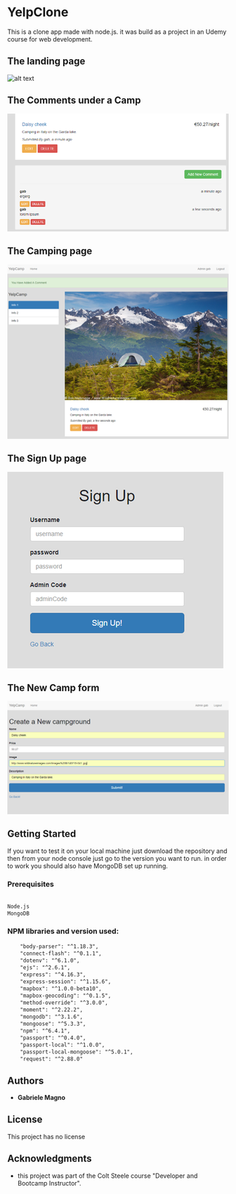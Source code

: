 # YelpClone

This is a clone app made with node.js. it was build as a project in an Udemy course for web development.

## The landing page
![alt text](https://github.com/nkwib/YelpCamp/blob/master/V11/landingPage.PNG)
## The Comments under a Camp
![alt text](https://github.com/nkwib/YelpCamp/blob/master/V11/comments.PNG)
## The Camping page
![alt text](https://github.com/nkwib/YelpCamp/blob/master/V11/ShowCamp.PNG)
## The Sign Up page
![alt text](https://github.com/nkwib/YelpCamp/blob/master/V11/SignUP.PNG)
## The New Camp form
![alt text](https://github.com/nkwib/YelpCamp/blob/master/V11/NewCamp.PNG)

## Getting Started

If you want to test it on your local machine just download the repository and then from your node console just go to the version you want to run. in order to work you should also have MongoDB set up running.

### Prerequisites

```

Node.js
MongoDB

```

### NPM libraries and version used:

```
    "body-parser": "^1.18.3",
    "connect-flash": "^0.1.1",
    "dotenv": "^6.1.0",
    "ejs": "^2.6.1",
    "express": "^4.16.3",
    "express-session": "^1.15.6",
    "mapbox": "^1.0.0-beta10",
    "mapbox-geocoding": "^0.1.5",
    "method-override": "^3.0.0",
    "moment": "^2.22.2",
    "mongodb": "^3.1.6",
    "mongoose": "^5.3.3",
    "npm": "^6.4.1",
    "passport": "^0.4.0",
    "passport-local": "^1.0.0",
    "passport-local-mongoose": "^5.0.1",
    "request": "^2.88.0"
```


## Authors

* **Gabriele Magno**

## License

This project has no license

## Acknowledgments

*  this project was part of the Colt Steele course "Developer and Bootcamp Instructor".
